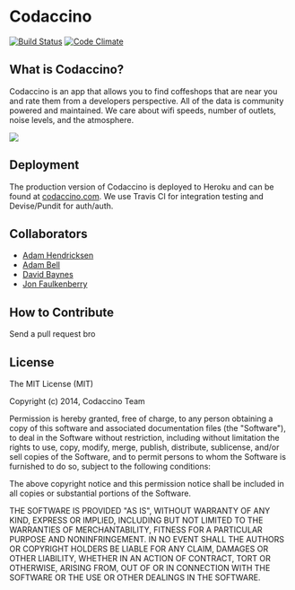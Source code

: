 # Codaccino
[![Build Status](https://travis-ci.org/Codaccino-Dev-Team/Codaccino.svg?branch=master)](https://travis-ci.org/Codaccino-Dev-Team/Codaccino)
[![Code Climate](https://codeclimate.com/github/Codaccino-Dev-Team/Codaccino.png)](https://codeclimate.com/github/Codaccino-Dev-Team/Codaccino)



## What is Codaccino?

Codaccino is an app that allows you to find coffeshops that are near you and rate them from a developers perspective. All of the data is community powered and maintained.  We care about wifi speeds, number of outlets, noise levels, and the atmosphere.

![](https://raw.githubusercontent.com/Codaccino-Dev-Team/Codaccino/master/screenshots/screenshot.png=314x160)

## Deployment
The production version of Codaccino is deployed to Heroku and can be found at [codaccino.com](http://codaccino.com/). We use Travis CI for integration testing and Devise/Pundit for auth/auth. 

## Collaborators
* [Adam Hendricksen](https://github.com/vogelbek)
* [Adam Bell](https://github.com/wmuengineer)
* [David Baynes](https://github.com/dbaynes)
* [Jon Faulkenberry](github.com/jonfaulkenberry)

## How to Contribute
Send a pull request bro

## License

The MIT License (MIT)

Copyright (c) 2014, Codaccino Team

Permission is hereby granted, free of charge, to any person obtaining a copy
of this software and associated documentation files (the "Software"), to deal
in the Software without restriction, including without limitation the rights
to use, copy, modify, merge, publish, distribute, sublicense, and/or sell
copies of the Software, and to permit persons to whom the Software is
furnished to do so, subject to the following conditions:

The above copyright notice and this permission notice shall be included in
all copies or substantial portions of the Software.

THE SOFTWARE IS PROVIDED "AS IS", WITHOUT WARRANTY OF ANY KIND, EXPRESS OR
IMPLIED, INCLUDING BUT NOT LIMITED TO THE WARRANTIES OF MERCHANTABILITY,
FITNESS FOR A PARTICULAR PURPOSE AND NONINFRINGEMENT. IN NO EVENT SHALL THE
AUTHORS OR COPYRIGHT HOLDERS BE LIABLE FOR ANY CLAIM, DAMAGES OR OTHER
LIABILITY, WHETHER IN AN ACTION OF CONTRACT, TORT OR OTHERWISE, ARISING FROM,
OUT OF OR IN CONNECTION WITH THE SOFTWARE OR THE USE OR OTHER DEALINGS IN
THE SOFTWARE.